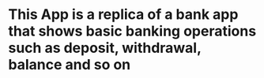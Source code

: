 # This App is a replica of a bank app that shows basic banking operations such as deposit, withdrawal, balance and so on
